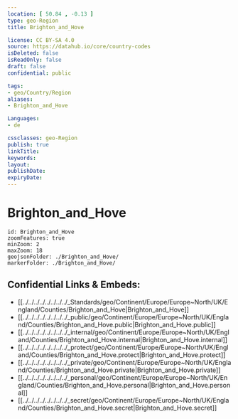 ```yaml
---
location: [ 50.84 , -0.13 ] 
type: geo-Region
title: Brighton_and_Hove

license: CC BY-SA 4.0
source: https://datahub.io/core/country-codes
isDeleted: false
isReadOnly: false
draft: false
confidential: public

tags:
- geo/Country/Region
aliases:
- Brighton_and_Hove

Languages:
- de

cssclasses: geo-Region
publish: true
linkTitle: 
keywords: 
layout: 
publishDate: 
expiryDate: 
---
```


# Brighton_and_Hove

```leaflet
id: Brighton_and_Hove
zoomFeatures: true 
minZoom: 2 
maxZoom: 18
geojsonFolder: ./Brighton_and_Hove/
markerFolder: ./Brighton_and_Hove/
```


## Confidential Links & Embeds: 
- [[../../../../../../../../_Standards/geo/Continent/Europe/Europe~North/UK/England/Counties/Brighton_and_Hove|Brighton_and_Hove]] 
- [[../../../../../../../../_public/geo/Continent/Europe/Europe~North/UK/England/Counties/Brighton_and_Hove.public|Brighton_and_Hove.public]] 
- [[../../../../../../../../_internal/geo/Continent/Europe/Europe~North/UK/England/Counties/Brighton_and_Hove.internal|Brighton_and_Hove.internal]] 
- [[../../../../../../../../_protect/geo/Continent/Europe/Europe~North/UK/England/Counties/Brighton_and_Hove.protect|Brighton_and_Hove.protect]] 
- [[../../../../../../../../_private/geo/Continent/Europe/Europe~North/UK/England/Counties/Brighton_and_Hove.private|Brighton_and_Hove.private]] 
- [[../../../../../../../../_personal/geo/Continent/Europe/Europe~North/UK/England/Counties/Brighton_and_Hove.personal|Brighton_and_Hove.personal]] 
- [[../../../../../../../../_secret/geo/Continent/Europe/Europe~North/UK/England/Counties/Brighton_and_Hove.secret|Brighton_and_Hove.secret]] 

